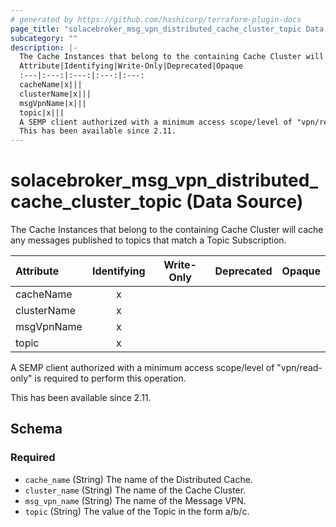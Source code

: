 ```yaml
---
# generated by https://github.com/hashicorp/terraform-plugin-docs
page_title: "solacebroker_msg_vpn_distributed_cache_cluster_topic Data Source - solacebroker"
subcategory: ""
description: |-
  The Cache Instances that belong to the containing Cache Cluster will cache any messages published to topics that match a Topic Subscription.
  Attribute|Identifying|Write-Only|Deprecated|Opaque
  :---|:---:|:---:|:---:|:---:
  cacheName|x|||
  clusterName|x|||
  msgVpnName|x|||
  topic|x|||
  A SEMP client authorized with a minimum access scope/level of "vpn/read-only" is required to perform this operation.
  This has been available since 2.11.
---
```


# solacebroker_msg_vpn_distributed_cache_cluster_topic (Data Source)

The Cache Instances that belong to the containing Cache Cluster will cache any messages published to topics that match a Topic Subscription.


Attribute|Identifying|Write-Only|Deprecated|Opaque
:---|:---:|:---:|:---:|:---:
cacheName|x|||
clusterName|x|||
msgVpnName|x|||
topic|x|||



A SEMP client authorized with a minimum access scope/level of "vpn/read-only" is required to perform this operation.

This has been available since 2.11.



<!-- schema generated by tfplugindocs -->
## Schema

### Required

- `cache_name` (String) The name of the Distributed Cache.
- `cluster_name` (String) The name of the Cache Cluster.
- `msg_vpn_name` (String) The name of the Message VPN.
- `topic` (String) The value of the Topic in the form a/b/c.


